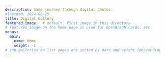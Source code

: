 ```yaml
---
description: Game journey through digital photos.
#lastmod: 2024-08-25
title: Digital Gallery
featured_image:  # default: first image in this directory
# featured_image on the home page is used for OpenGraph cards, etc.
menus:
  main:
    name: Home
    weight: -1
# sub-galleries on list pages are sorted by date and weight (descending)
---
```

